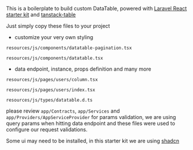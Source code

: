 This is a boilerplate to build custom DataTable, powered with [Laravel React starter kit](https://laravel.com/docs/12.x/starter-kits#react) and [tanstack-table](https://tanstack.com/table/latest)

Just simply copy these files to your project

* customize your very own styling

`resources/js/components/datatable-pagination.tsx`

`resources/js/components/datatable.tsx`

* data endpoint, instance, props definition and many more

`resources/js/pages/users/column.tsx`

`resources/js/pages/users/index.tsx`

`resources/js/types/datatable.d.ts`

please review `app/Contracts`, `app/Services` and `app/Providers/AppServiceProvider` for params validation, we are using query params when hitting data endpoint and these files were used to configure our request validations.

Some ui may need to be installed, in this starter kit we are using [shadcn](https://ui.shadcn.com/docs)